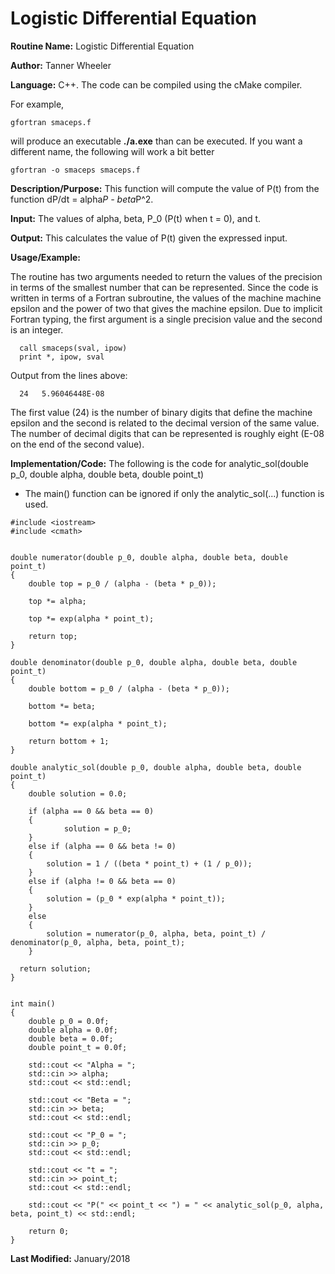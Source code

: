 # Logistic Differential Equation

**Routine Name:**           Logistic Differential Equation

**Author:** Tanner Wheeler

**Language:** C++. The code can be compiled using the cMake compiler.

For example,

    gfortran smaceps.f

will produce an executable **./a.exe** than can be executed. If you want a different name, the following will work a bit
better

    gfortran -o smaceps smaceps.f

**Description/Purpose:** This function will compute the value of P(t) from the function dP/dt = alpha*P - beta*P^2.

**Input:** The values of alpha, beta, P_0 (P(t) when t = 0), and t.

**Output:** This calculates the value of P(t) given the expressed input.

**Usage/Example:**

The routine has two arguments needed to return the values of the precision in terms of the smallest number that can be
represented. Since the code is written in terms of a Fortran subroutine, the values of the machine machine epsilon and
the power of two that gives the machine epsilon. Due to implicit Fortran typing, the first argument is a single precision
value and the second is an integer.

      call smaceps(sval, ipow)
      print *, ipow, sval

Output from the lines above:

      24   5.96046448E-08

The first value (24) is the number of binary digits that define the machine epsilon and the second is related to the
decimal version of the same value. The number of decimal digits that can be represented is roughly eight (E-08 on the
end of the second value).

**Implementation/Code:** The following is the code for analytic_sol(double p_0, double alpha, double beta, double point_t)
- The main() function can be ignored if only the analytic_sol(...) function is used.

```
#include <iostream>
#include <cmath>


double numerator(double p_0, double alpha, double beta, double point_t)
{
	double top = p_0 / (alpha - (beta * p_0));

 	top *= alpha;

 	top *= exp(alpha * point_t);

 	return top;
}

double denominator(double p_0, double alpha, double beta, double point_t)
{
 	double bottom = p_0 / (alpha - (beta * p_0));

 	bottom *= beta;

 	bottom *= exp(alpha * point_t);

 	return bottom + 1;
}

double analytic_sol(double p_0, double alpha, double beta, double point_t)
{
 	double solution = 0.0;

	if (alpha == 0 && beta == 0)
 	{
    		solution = p_0;
	}
  	else if (alpha == 0 && beta != 0)
  	{
  		solution = 1 / ((beta * point_t) + (1 / p_0));
  	}
 	else if (alpha != 0 && beta == 0)
 	{
 		solution = (p_0 * exp(alpha * point_t));
 	}
 	else
 	{
 		solution = numerator(p_0, alpha, beta, point_t) / denominator(p_0, alpha, beta, point_t);
 	}
  
  return solution;
}


int main()
{
	double p_0 = 0.0f;
	double alpha = 0.0f;
	double beta = 0.0f;
	double point_t = 0.0f;

	std::cout << "Alpha = ";
	std::cin >> alpha;
	std::cout << std::endl;

	std::cout << "Beta = ";
	std::cin >> beta;
	std::cout << std::endl;

	std::cout << "P_0 = ";
	std::cin >> p_0;
	std::cout << std::endl;

	std::cout << "t = ";
	std::cin >> point_t;
	std::cout << std::endl;

	std::cout << "P(" << point_t << ") = " << analytic_sol(p_0, alpha, beta, point_t) << std::endl;

	return 0;
}
 ```
 
 **Last Modified:** January/2018
